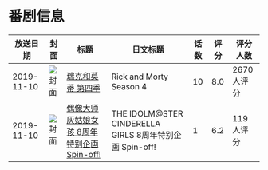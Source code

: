 # 番剧信息

|放送日期|封面|标题|日文标题|话数|评分|评分人数|
|---|---|---|---|---|---|---|
|2019-11-10|![封面](https://lain.bgm.tv/pic/cover/c/ee/f5/246238_OeEk7.jpg)|[瑞克和莫蒂 第四季](https://bangumi.tv/subject/246238)|Rick and Morty Season 4|10|8.0|2670人评分|
|2019-11-10|![封面](https://lain.bgm.tv/pic/cover/c/bd/72/294479_Tjtj8.jpg)|[偶像大师灰姑娘女孩 8周年特别企画 Spin-off!](https://bangumi.tv/subject/294479)|THE IDOLM@STER CINDERELLA GIRLS 8周年特别企画 Spin-off!|1|6.2|119人评分|
